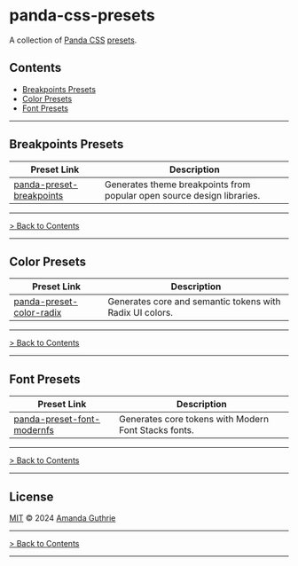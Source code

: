 # panda-css-presets

A collection of [Panda CSS][panda-github] [presets][panda-docs-presets].

## Contents

- [Breakpoints Presets](#breakpoints-presets)
- [Color Presets](#color-presets)
- [Font Presets](#font-presets)

---

## Breakpoints Presets

| Preset Link                                                             | Description                                                            |
|-------------------------------------------------------------------------|------------------------------------------------------------------------|
| [panda-preset-breakpoints](packages/panda-preset-breakpoints/README.md) | Generates theme breakpoints from popular open source design libraries. |

---

[> Back to Contents](#contents)

---

## Color Presets

| Preset Link                                                             | Description                                              |
|-------------------------------------------------------------------------|----------------------------------------------------------|
| [panda-preset-color-radix](packages/panda-preset-color-radix/README.md) | Generates core and semantic tokens with Radix UI colors. |

---

[> Back to Contents](#contents)

---

## Font Presets

| Preset Link                                                                 | Description                                          |
|-----------------------------------------------------------------------------|------------------------------------------------------|
| [panda-preset-font-modernfs](packages/panda-preset-font-modernfs/README.md) | Generates core tokens with Modern Font Stacks fonts. |

---

[> Back to Contents](#contents)

---

## License

[MIT][license] © 2024 [Amanda Guthrie][author]

---

[> Back to Contents](#contents)

---

<!-- Internal Links -->

[license]: LICENSE.md

<!-- External Links -->

[author]: https://github.com/amandaguthrie

[panda-docs-presets]: https://panda-css.com/docs/customization/presets

[panda-github]: https://github.com/chakra-ui/panda